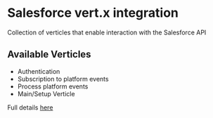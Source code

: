 # Salesforce vert.x integration

Collection of verticles that enable interaction with the Salesforce API

## Available Verticles

- Authentication
- Subscription to platform events
- Process platform events
- Main/Setup Verticle

Full details [here](https://stwissel.github.io/vertx-sfdc-platformevents)
